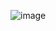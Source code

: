 ![image](https://user-images.githubusercontent.com/93483481/230080339-6ef58af7-0cf2-46aa-97b2-90f74f73da61.png)
